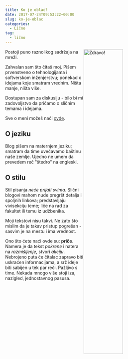 ```yaml
---
title: Ko je oblac?
date: 2017-07-24T09:53:22+00:00
slug: ko-je-oblac
categories:
  - Lično
tag:
  - lično
---
```


<img src="/igor.png" style="float:right; width: 50%;" alt="Zdravo!">

Postoji puno raznolikog sadržaja na mreži.

Zahvalan sam što čitaš moj. Pišem prvenstveno o tehnologijama i softverskom inženjerstvu; ponekad o idejama koje smatram vrednim. Ništa manje, ništa više.


Dostupan sam za diskusiju - bilo bi mi zadovoljstvo da pričamo o sličnim temama i idejama.

Sve o meni možeš naći [ovde](https://igo.rs).

<!--more-->

## O jeziku

Blog pišem na maternjem jeziku; smatram da time uvećavamo baštinu naše zemlje. Ujedno ne umem da prevedem reč "štedro" na engleski.

## O stilu

Stil pisanja _neće prijati svima_. Slični blogovi mahom nude pregršt detalja i spoljnih linkova; predstavljaju vivisekciju teme; liče na rad za fakultet ili temu iz udžbenika.

Moji tekstovi nisu takvi. Ne zato što mislim da je takav pristup pogrešan - sasvim je na mestu i ima vrednost.

Ono što ćete naći ovde su: **priče**. Namera je da tekst _pokrene_ i natera na _razmišljenje_, stvori _akciju_. Nebrojeno puta će čitalac zapravo biti uskraćen informacijama, a srž ideje biti sabijen u tek par reči. Pažljivo s time. Nekada mnogo više stoji iza, nazigled, jednostavnog pasusa.
